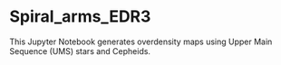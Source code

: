 # Spiral_arms_EDR3

This Jupyter Notebook generates overdensity maps using Upper Main Sequence (UMS) stars and Cepheids. 
